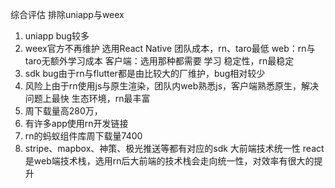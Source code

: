 
综合评估
排除uniapp与weex
1. uniapp bug较多
2. weex官方不再维护
   选用React Native
   团队成本，rn、taro最低
   web：rn与taro无额外学习成本
   客户端：选用那种都需要    学习
   稳定性，rn最稳定
1. sdk bug由于rn与flutter都是由比较大的厂维护，bug相对较少
2. 风险上由于rn使用js与原生渲染，团队内web熟悉js，客户端熟悉原生，解决问题上最快
   生态环境，rn最丰富
1. 周下载量高280万，
2. 有许多app使用rn开发链接
3. rn的蚂蚁组件库周下载量7400
4. stripe、mapbox、神策、极光推送等都有对应的sdk
   大前端技术统一性
   react是web端技术栈，选用rn后大前端的技术栈会走向统一性，对效率有很大的提升